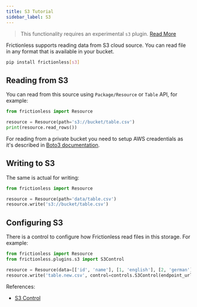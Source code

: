 ```yaml
---
title: S3 Tutorial
sidebar_label: S3
---
```


> This functionality requires an experimental `s3` plugin. [Read More](../../references/plugins-reference.md)

Frictionless supports reading data from S3 cloud source. You can read file in any format that is available in your bucket.

```bash title="CLI"
pip install frictionless[s3]
```

## Reading from S3

You can read from this source using `Package/Resource` or `Table` API, for example:

```python title="Python"
from frictionless import Resource

resource = Resource(path='s3://bucket/table.csv')
print(resource.read_rows())
```

For reading from a private bucket you need to setup AWS creadentials as it's described in [Boto3 documentation](https://boto3.amazonaws.com/v1/documentation/api/latest/guide/credentials.html#environment-variables).

## Writing to S3

The same is actual for writing:

```python title="Python"
from frictionless import Resource

resource = Resource(path='data/table.csv')
resource.write('s3://bucket/table.csv')
```

## Configuring S3

There is a control to configure how Frictionless read files in this storage. For example:

```python title="Python"
from frictionless import Resource
from frictionless.plugins.s3 import S3Control

resource = Resource(data=[['id', 'name'], [1, 'english'], [2, 'german']])
resource.write('table.new.csv', control=controls.S3Control(endpoint_url='<url>'))
```

References:
- [S3 Control](../../references/schemes-reference.md#s3)
